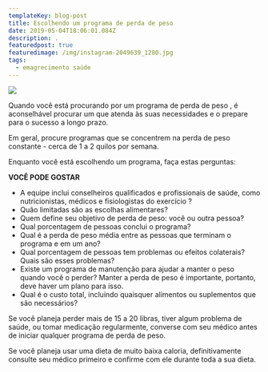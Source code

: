 ```yaml
---
templateKey: blog-post
title: Escolhendo um programa de perda de peso
date: 2019-05-04T18:06:01.084Z
description: .
featuredpost: true
featuredimage: /img/instagram-2049639_1280.jpg
tags:
  - emagrecimento saúde
---
```

![](/img/instagram-2049639_1280.jpg)

Quando você está procurando por um programa de perda de peso , é aconselhável procurar um que atenda às suas necessidades e o prepare para o sucesso a longo prazo.

Em geral, procure programas que se concentrem na perda de peso constante - cerca de 1 a 2 quilos por semana.

Enquanto você está escolhendo um programa, faça estas perguntas:

**VOCÊ PODE GOSTAR**

* A equipe inclui conselheiros qualificados e profissionais de saúde, como nutricionistas, médicos e fisiologistas do exercício ?
* Quão limitadas são as escolhas alimentares?
* Quem define seu objetivo de perda de peso: você ou outra pessoa?
* Qual porcentagem de pessoas conclui o programa?
* Qual é a perda de peso média entre as pessoas que terminam o programa e em um ano?
* Qual porcentagem de pessoas tem problemas ou efeitos colaterais? Quais são esses problemas?
* Existe um programa de manutenção para ajudar a manter o peso quando você o perder? Manter a perda de peso é importante, portanto, deve haver um plano para isso.
* Qual é o custo total, incluindo quaisquer alimentos ou suplementos que são necessários?

Se você planeja perder mais de 15 a 20 libras, tiver algum problema de saúde, ou tomar medicação regularmente, converse com seu médico antes de iniciar qualquer programa de perda de peso.

Se você planeja usar uma dieta de muito baixa caloria, definitivamente consulte seu médico primeiro e confirme com ele durante toda a sua dieta.
